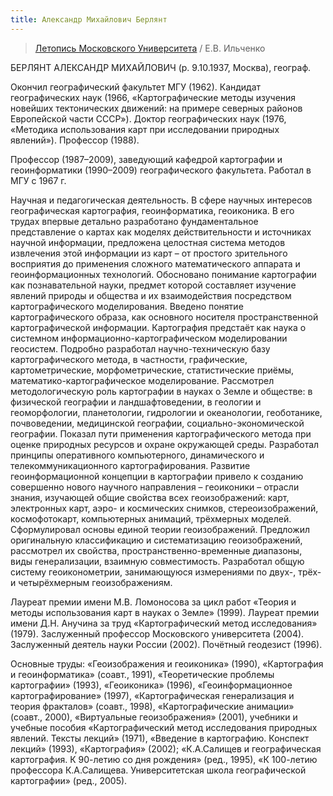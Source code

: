 ```yaml
---
title: Александр Михайлович Берлянт
---
```


> [Летопись Московского Университета](https://letopis.msu.ru/peoples/8289) / Е.В. Ильченко

БЕРЛЯНТ АЛЕКСАНДР МИХАЙЛОВИЧ (р. 9.10.1937, Москва), географ.
 
Окончил географический факультет МГУ (1962). Кандидат географических наук (1966, «Картографические методы изучения новейших тектонических движений: на примере северных районов Европейской части СССР»). Доктор географических наук (1976, «Методика использования карт при исследовании природных явлений»). Профессор (1988).
 
Профессор (1987–2009), заведующий кафедрой картографии и геоинформатики (1990–2009) географического факультета. Работал в МГУ с 1967 г.
 
Научная и педагогическая деятельность. В сфере научных интересов географическая картография, геоинформатика, геоиконика.
В его трудах впервые детально разработано фундаментальное представление о картах как моделях действительности и источниках научной информации, предложена целостная система методов извлечения этой информации из карт – от простого зрительного восприятия до применения сложного математического аппарата и геоинформационных технологий. Обосновано понимание картографии как познавательной науки, предмет которой составляет изучение явлений природы и общества и их взаимодействия посредством картографического моделирования. Введено понятие картографического образа, как основного носителя пространственной картографической информации. Картография предстаёт как наука о системном информационно-картографическом моделировании геосистем.
Подробно разработал научно-техническую базу картографического метода, в частности, графические, картометрические, морфометрические, статистические приёмы, математико-картографическое моделирование. Рассмотрел методологическую роль картографии в науках о Земле и обществе: в физической географии и ландшафтоведении, в геологии и геоморфологии, планетологии, гидрологии и океанологии, геоботанике, почвоведении, медицинской географии, социально-экономической географии. Показал пути применения картографического метода при оценке природных ресурсов и охране окружающей среды. Разработал принципы оперативного компьютерного, динамического и телекоммуникационного картографирования.
Развитие геоинформационной концепции в картографии привело к созданию совершенно нового научного направления – геоиконики – отрасли знания, изучающей общие свойства всех геоизображений: карт, электронных карт, аэро- и космических снимков, стереоизображений, космофотокарт, компьютерных анимаций, трёхмерных моделей. Сформулировал основы единой теории геоизображений. Предложил оригинальную классификацию и систематизацию геоизображений, рассмотрел их свойства, пространственно-временные диапазоны, виды генерализации, взаимную совместимость. Разработал общую систему геоиконометрии, занимающуюся измерениями по двух-, трёх- и четырёхмерным геоизображениям.
 
Лауреат премии имени М.В. Ломоносова за цикл работ «Теория и методы использования карт в науках о Земле» (1999).
Лауреат премии имени Д.Н. Анучина за труд «Картографический метод исследования» (1979).
Заслуженный профессор Московского университета (2004). Заслуженный деятель науки России (2002). Почётный геодезист (1996).
 
Основные труды: «Геоизображения и геоиконика» (1990), «Картография и геоинформатика» (соавт., 1991), «Теоретические проблемы картографии» (1993), «Геоиконика» (1996), «Геоинформационное картографирование» (1997), «Картографическая генерализация и теория фракталов» (соавт., 1998), «Картографические анимации» (соавт., 2000), «Виртуальные геоизображения» (2001), учебники и учебные пособия «Картографический метод исследования природных явлений. Тексты лекций» (1971), «Введение в картографию. Конспект лекций» (1993), «Картография» (2002); «К.А.Салищев и географическая картография. К 90-летию со дня рождения» (ред., 1995), «К 100-летию профессора К.А.Салищева. Университетская школа географической картографии» (ред., 2005).
